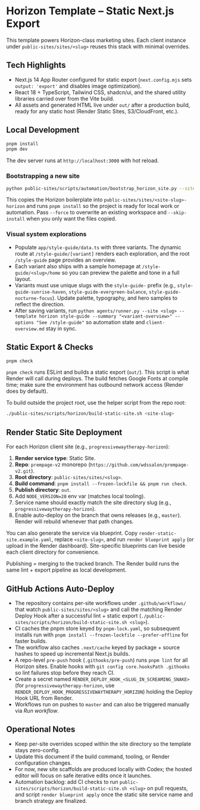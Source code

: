 # Horizon Template – Static Next.js Export

This template powers Horizon-class marketing sites. Each client instance under `public-sites/sites/<slug>` reuses this stack with minimal overrides.

## Tech Highlights
- Next.js 14 App Router configured for static export (`next.config.mjs` sets `output: 'export'` and disables image optimization).
- React 18 + TypeScript, Tailwind CSS, shadcn/ui, and the shared utility libraries carried over from the Vite build.
- All assets and generated HTML live under `out/` after a production build, ready for any static host (Render Static Sites, S3/CloudFront, etc.).

## Local Development
```bash
pnpm install
pnpm dev
```

The dev server runs at `http://localhost:3000` with hot reload.

### Bootstrapping a new site
```bash
python public-sites/scripts/automation/bootstrap_horizon_site.py --site-slug <site-slug>-horizon --template-slug horizon
```

This copies the Horizon boilerplate into `public-sites/sites/<site-slug>-horizon` and runs `pnpm install` so the project
is ready for local work or automation. Pass `--force` to overwrite an existing workspace and `--skip-install` when you
only want the files copied.

### Visual system explorations
- Populate `app/style-guide/data.ts` with three variants. The dynamic route at `/style-guide/[variant]` renders each exploration, and the root `/style-guide` page provides an overview.
- Each variant also ships with a sample homepage at `/style-guide/<slug>/home` so you can preview the palette and tone in a full layout.
- Variants must use unique slugs with the `style-guide-` prefix (e.g., `style-guide-sunrise-haven`, `style-guide-evergreen-balance`, `style-guide-nocturne-focus`). Update palette, typography, and hero samples to reflect the direction.
- After saving variants, run `python agents/runner.py --site <slug> --template horizon style-guide --summary "<variant-overview>" --options "See /style-guide"` so automation state and `client-overview.md` stay in sync.

## Static Export & Checks
```bash
pnpm check
```

`pnpm check` runs ESLint and builds a static export (`out/`). This script is what Render will call during deploys. The build fetches Google Fonts at compile time; make sure the environment has outbound network access (Render does by default).

To build outside the project root, use the helper script from the repo root:
```bash
./public-sites/scripts/horizon/build-static-site.sh <site-slug>
```

## Render Static Site Deployment
For each Horizon client site (e.g., `progressivewaytherapy-horizon`):
1. **Render service type**: Static Site.
2. **Repo**: `prempage-v2` monorepo (`https://github.com/wdssalon/prempage-v2.git`).
3. **Root directory**: `public-sites/sites/<slug>`.
4. **Build command**: `pnpm install --frozen-lockfile && pnpm run check`.
5. **Publish directory**: `out`.
6. Add `NODE_VERSION=20` env var (matches local tooling).
7. Service name should exactly match the site directory slug (e.g., `progressivewaytherapy-horizon`).
8. Enable auto-deploy on the branch that owns releases (e.g., `master`). Render will rebuild whenever that path changes.

You can also generate the service via blueprint. Copy `render-static-site.example.yaml`, replace `<site-slug>`, and run `render blueprint apply` (or upload in the Render dashboard). Site-specific blueprints can live beside each client directory for convenience.

Publishing = merging to the tracked branch. The Render build runs the same lint + export pipeline as local development.

## GitHub Actions Auto-Deploy
- The repository contains per-site workflows under `.github/workflows/` that watch `public-sites/sites/<slug>` and call the matching Render Deploy Hook after a successful lint + static export (`./public-sites/scripts/horizon/build-static-site.sh <slug>`).
- CI caches the pnpm store keyed by `pnpm-lock.yaml`, so subsequent installs run with `pnpm install --frozen-lockfile --prefer-offline` for faster builds.
- The workflow also caches `.next/cache` keyed by package + source hashes to speed up incremental Next.js builds.
- A repo-level `pre-push` hook (`.githooks/pre-push`) runs `pnpm lint` for all Horizon sites. Enable hooks with `git config core.hooksPath .githooks` so lint failures stop before they reach CI.
- Create a secret named `RENDER_DEPLOY_HOOK_<SLUG_IN_SCREAMING_SNAKE>` (for `progressivewaytherapy-horizon`, use `RENDER_DEPLOY_HOOK_PROGRESSIVEWAYTHERAPY_HORIZON`) holding the Deploy Hook URL from Render.
- Workflows run on pushes to `master` and can also be triggered manually via *Run workflow*.

## Operational Notes
- Keep per-site overrides scoped within the site directory so the template stays zero-config.
- Update this document if the build command, tooling, or Render configuration changes.
- For now, new site scaffolds are produced locally with Codex; the hosted editor will focus on safe iterative edits once it launches.
- Automation backlog: add CI checks to run `public-sites/scripts/horizon/build-static-site.sh <slug>` on pull requests, and script `render blueprint apply` once the static site service name and branch strategy are finalized.
